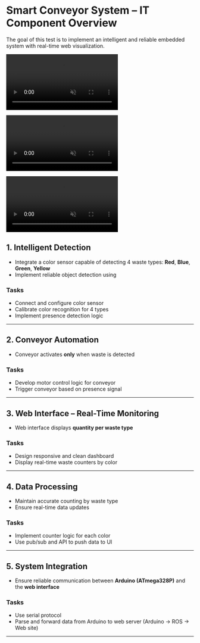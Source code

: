 # Smart Conveyor System – IT Component Overview

The goal of this test is to implement an intelligent and reliable embedded system with real-time web visualization.

<video controls src="/week4/videos/sorting_white.mp4" title="Title" ccontrols autoplay muted></video>

<video controls src="/week4/videos/sorting_blue.mp4 " title="Title" ccontrols autoplay muted></video>

<video controls src="/week4/videos/demo_it.webm" title="Title" ccontrols autoplay muted></video>

## 1. Intelligent Detection 
- Integrate a color sensor capable of detecting 4 waste types: **Red**, **Blue**, **Green**, **Yellow**
- Implement reliable object detection using

### Tasks
- Connect and configure color sensor
- Calibrate color recognition for 4 types
- Implement presence detection logic

---

## 2. Conveyor Automation 
- Conveyor activates **only** when waste is detected

### Tasks
- Develop motor control logic for conveyor
- Trigger conveyor based on presence signal

---

## 3. Web Interface – Real-Time Monitoring 
- Web interface displays **quantity per waste type**

### Tasks
- Design responsive and clean dashboard
- Display real-time waste counters by color

---

## 4. Data Processing 
- Maintain accurate counting by waste type
- Ensure real-time data updates

### Tasks
- Implement counter logic for each color
- Use pub/sub and API to push data to UI

---

## 5. System Integration 
- Ensure reliable communication between **Arduino (ATmega328P)** and the **web interface**

### Tasks
- Use serial protocol
- Parse and forward data from Arduino to web server (Arduino -> ROS -> Web site)

---
